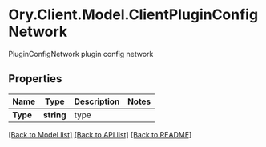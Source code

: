 # Ory.Client.Model.ClientPluginConfigNetwork
PluginConfigNetwork plugin config network

## Properties

Name | Type | Description | Notes
------------ | ------------- | ------------- | -------------
**Type** | **string** | type | 

[[Back to Model list]](../README.md#documentation-for-models) [[Back to API list]](../README.md#documentation-for-api-endpoints) [[Back to README]](../README.md)

